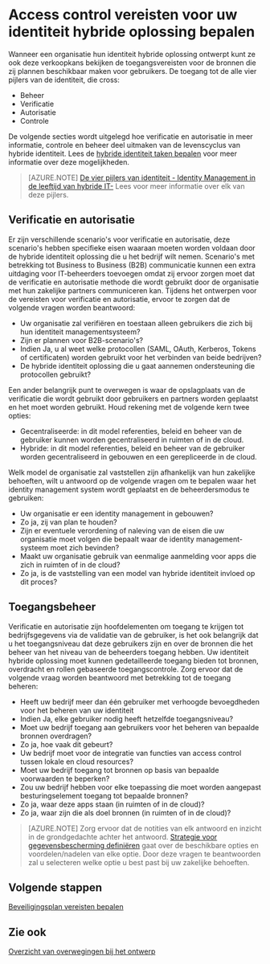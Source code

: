 
<properties
    pageTitle="Azure Active Directory hybride identiteit overwegingen bij het ontwerp - voorschriften inzake de controle van de toegang bepalen | Microsoft Azure"
    description="Heeft betrekking op de pijlers van de identiteit en de toegangsvereisten voor bronnen voor gebruikers in een omgeving met hybride identificeren."
    documentationCenter=""
    services="active-directory"
    authors="billmath"
    manager="femila"
    editor=""/>

<tags
    ms.service="active-directory"
    ms.devlang="na"
    ms.topic="article"
    ms.tgt_pltfrm="na"
    ms.workload="identity"
    ms.date="08/08/2016"
    ms.author="billmath"/>

# <a name="determine-access-control-requirements-for-your-hybrid-identity-solution"></a>Access control vereisten voor uw identiteit hybride oplossing bepalen
Wanneer een organisatie hun identiteit hybride oplossing ontwerpt kunt ze ook deze verkoopkans bekijken de toegangsvereisten voor de bronnen die zij plannen beschikbaar maken voor gebruikers. De toegang tot de alle vier pijlers van de identiteit, die cross:

- Beheer
- Verificatie
- Autorisatie
- Controle

De volgende secties wordt uitgelegd hoe verificatie en autorisatie in meer informatie, controle en beheer deel uitmaken van de levenscyclus van hybride identiteit. Lees de [hybride identiteit taken bepalen](active-directory-hybrid-identity-design-considerations-hybrid-id-management-tasks.md) voor meer informatie over deze mogelijkheden.

>[AZURE.NOTE]
[De vier pijlers van identiteit - Identity Management in de leeftijd van hybride IT-](http://social.technet.microsoft.com/wiki/contents/articles/15530.the-four-pillars-of-identity-identity-management-in-the-age-of-hybrid-it.aspx) Lees voor meer informatie over elk van deze pijlers.

## <a name="authentication-and-authorization"></a>Verificatie en autorisatie
Er zijn verschillende scenario's voor verificatie en autorisatie, deze scenario's hebben specifieke eisen waaraan moeten worden voldaan door de hybride identiteit oplossing die u het bedrijf wilt nemen. Scenario's met betrekking tot Business to Business (B2B) communicatie kunnen een extra uitdaging voor IT-beheerders toevoegen omdat zij ervoor zorgen moet dat de verificatie en autorisatie methode die wordt gebruikt door de organisatie met hun zakelijke partners communiceren kan. Tijdens het ontwerpen voor de vereisten voor verificatie en autorisatie, ervoor te zorgen dat de volgende vragen worden beantwoord:

- Uw organisatie zal verifiëren en toestaan alleen gebruikers die zich bij hun identiteit managementsysteem?
 - Zijn er plannen voor B2B-scenario's?
 - Indien Ja, u al weet welke protocollen (SAML, OAuth, Kerberos, Tokens of certificaten) worden gebruikt voor het verbinden van beide bedrijven?
- De hybride identiteit oplossing die u gaat aannemen ondersteuning die protocollen gebruikt?

Een ander belangrijk punt te overwegen is waar de opslagplaats van de verificatie die wordt gebruikt door gebruikers en partners worden geplaatst en het moet worden gebruikt. Houd rekening met de volgende kern twee opties:
- Gecentraliseerde: in dit model referenties, beleid en beheer van de gebruiker kunnen worden gecentraliseerd in ruimten of in de cloud.
- Hybride: in dit model referenties, beleid en beheer van de gebruiker worden gecentraliseerd in gebouwen en een gerepliceerde in de cloud.

Welk model de organisatie zal vaststellen zijn afhankelijk van hun zakelijke behoeften, wilt u antwoord op de volgende vragen om te bepalen waar het identity management system wordt geplaatst en de beheerdersmodus te gebruiken:

- Uw organisatie er een identity management in gebouwen?
 - Zo ja, zij van plan te houden?
 - Zijn er eventuele verordening of naleving van de eisen die uw organisatie moet volgen die bepaalt waar de identity management-systeem moet zich bevinden?
- Maakt uw organisatie gebruik van eenmalige aanmelding voor apps die zich in ruimten of in de cloud?
 - Zo ja, is de vaststelling van een model van hybride identiteit invloed op dit proces?

## <a name="access-control"></a>Toegangsbeheer
Verificatie en autorisatie zijn hoofdelementen om toegang te krijgen tot bedrijfsgegevens via de validatie van de gebruiker, is het ook belangrijk dat u het toegangsniveau dat deze gebruikers zijn en over de bronnen die het beheer van het niveau van de beheerders toegang hebben. Uw identiteit hybride oplossing moet kunnen gedetailleerde toegang bieden tot bronnen, overdracht en rollen gebaseerde toegangscontrole. Zorg ervoor dat de volgende vraag worden beantwoord met betrekking tot de toegang beheren:

- Heeft uw bedrijf meer dan één gebruiker met verhoogde bevoegdheden voor het beheren van uw identiteit
 - Indien Ja, elke gebruiker nodig heeft hetzelfde toegangsniveau?
- Moet uw bedrijf toegang aan gebruikers voor het beheren van bepaalde bronnen overdragen?
 - Zo ja, hoe vaak dit gebeurt?
- Uw bedrijf moet voor de integratie van functies van access control tussen lokale en cloud resources?
- Moet uw bedrijf toegang tot bronnen op basis van bepaalde voorwaarden te beperken?
- Zou uw bedrijf hebben voor elke toepassing die moet worden aangepast besturingselement toegang tot bepaalde bronnen?
 - Zo ja, waar deze apps staan (in ruimten of in de cloud)?
 - Zo ja, waar zijn die als doel bronnen (in ruimten of in de cloud)?

>[AZURE.NOTE]
Zorg ervoor dat de notities van elk antwoord en inzicht in de grondgedachte achter het antwoord. [Strategie voor gegevensbescherming definiëren](active-directory-hybrid-identity-design-considerations-data-protection-strategy.md) gaat over de beschikbare opties en voordelen/nadelen van elke optie.  Door deze vragen te beantwoorden zal u selecteren welke optie u best past bij uw zakelijke behoeften.

## <a name="next-steps"></a>Volgende stappen

[Beveiligingsplan vereisten bepalen](active-directory-hybrid-identity-design-considerations-incident-response-requirements.md)

## <a name="see-also"></a>Zie ook
[Overzicht van overwegingen bij het ontwerp](active-directory-hybrid-identity-design-considerations-overview.md)
